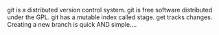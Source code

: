 git is a distributed version control system.
git is free software distributed under the GPL.
git has a mutable index called stage.
get tracks changes.
Creating a new branch is quick AND simple....
<!-- author: watson -->